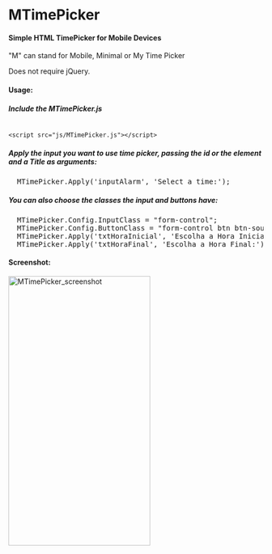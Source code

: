 # MTimePicker
<h4>Simple HTML TimePicker for Mobile Devices</h4>
"M" can stand for Mobile, Minimal or My Time Picker

Does not require jQuery.

<h4>Usage:</h4>
<h5>Include the MTimePicker.js</h5>
<code>
&lt;script src="js/MTimePicker.js"&gt;&lt;/script&gt;
</code>
<h5>Apply the input you want to use time picker, passing the id or the element and a Title as arguments:</h5>
<pre>
  MTimePicker.Apply('inputAlarm', 'Select a time:');
</pre>
<h5>You can also choose the classes the input and buttons have:</h5>
<pre>
  MTimePicker.Config.InputClass = "form-control";
  MTimePicker.Config.ButtonClass = "form-control btn btn-soul";
  MTimePicker.Apply('txtHoraInicial', 'Escolha a Hora Inicial:');
  MTimePicker.Apply('txtHoraFinal', 'Escolha a Hora Final:');
</pre>
<h4>Screenshot:</h4>
<a href="http://maikonfarias.com/blog/wp-content/uploads/2015/03/MTimePicker_screenshot.png"><img class="alignnone size-full wp-image-357" src="http://maikonfarias.com/blog/wp-content/uploads/2015/03/MTimePicker_screenshot.png" alt="MTimePicker_screenshot" width="280" height="533" /></a>
